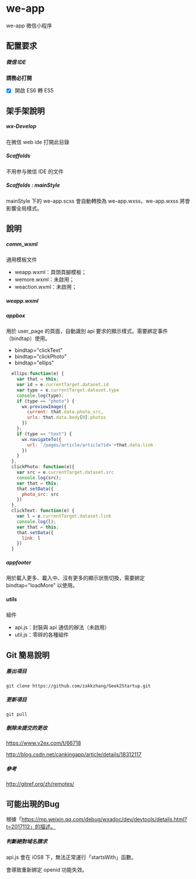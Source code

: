 # we-app

we-app 微信小程序



## 配置要求

##### 微信 IDE

**請務必打開**

- [x] 開啟 ES6 轉 ES5




## 架手架說明

##### wx-Develop

在微信 web ide 打開此目錄

##### Scaffolds

不用参与微信 IDE 的文件

##### Scaffolds : mainStyle

mainStyle 下的 we-app.scss 會自動轉換為 we-app.wxss，we-app.wxss 將會影響全局樣式。



## 說明

##### comm_wxml

通用模板文件

* weapp.wxml：頁頭頁腳模板；
* wemore.wxml：未啟用；
* weaction.wxml：未啟用；





##### weapp.wxml

##### appbox

用於 user_page 的頁面，自動識別 api 要求的顯示樣式。需要綁定事件（bindtap）使用。

* bindtap="clickText"
* bindtap="clickPhoto"
* bindtap="ellips"

```javascript
  ellips:function(e) {
    var that = this;
    var id = e.currentTarget.dataset.id
    var type = e.currentTarget.dataset.type
    console.log(type);
    if (type == "photo") {
      wx.previewImage({
        current: that.data.photo_src,
        urls: that.data.body[0].photos
      })
    };
    if (type == "text") {
      wx.navigateTo({
        url: '/pages/article/article?id='+that.data.link
      })
    }
  },
  clickPhoto: function(e){
    var src = e.currentTarget.dataset.src
    console.log(src);
    var that = this;
    that.setData({
      photo_src: src
    })
  },
  clickText: function(e) {
    var l = e.currentTarget.dataset.link
    console.log(l);
    var that = this;
    that.setData({
      link: l
    })
  }
```



##### appfooter

用於載入更多、載入中、沒有更多的顯示狀態切換，需要綁定 bindtap="loadMore" 以使用。



##### utils

組件

* api.js：封裝與 api 通信的辦法（未啟用）
* util.js：零碎的各種組件



## Git 簡易說明

##### 簽出項目

`git clone https://github.com/zakkzhang/Geek2Startup.git`

##### 更新項目

`git pull`

##### 刪除未提交的更改

https://www.v2ex.com/t/66718

http://blog.csdn.net/cankingapp/article/details/18312117

##### 參考

http://gitref.org/zh/remotes/



## 可能出現的Bug

根據「https://mp.weixin.qq.com/debug/wxadoc/dev/devtools/details.html?t=2017112」的描述。

##### 判斷絕對域名請求

api.js 會在 iOS8 下，無法正常運行「startsWith」函數。

會導致重新綁定 openid 功能失效。